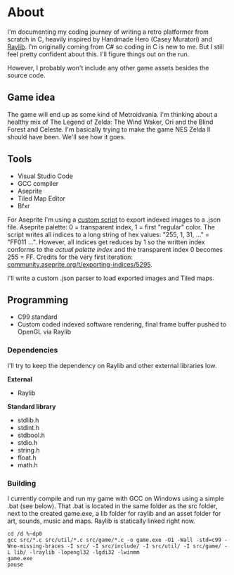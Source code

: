 # About
I'm documenting my coding journey of writing a retro platformer from scratch in C, heavily inspired by Handmade Hero (Casey Muratori) and [Raylib](https://www.raylib.com/). I'm originally coming from C# so coding in C is new to me. But I still feel pretty confident about this. I'll figure things out on the run.

However, I probably won't include any other game assets besides the source code.

## Game idea
The game will end up as some kind of Metroidvania. I'm thinking about a healthy mix of The Legend of Zelda: The Wind Waker, Ori and the Blind Forest and Celeste. I'm basically trying to make the game NES Zelda II should have been. We'll see how it goes.

## Tools
- Visual Studio Code
- GCC compiler
- Aseprite
- Tiled Map Editor
- Bfxr

For Aseprite I'm using a [custom script](aseprite_export_indexed_json.lua) to export indexed images to a .json file. Aseprite palette: 0 = transparent index, 1 = first "regular" color. The script writes all indices to a long string of hex values: "255, 1, 31, ..." = "FF011 ...". However, all indices get reduces by 1 so the written index conforms to the *actual palette index* and the transparent index 0 becomes 255 = FF. Credits for the very first iteration: [community.aseprite.org/t/exporting-indices/5295](https://community.aseprite.org/t/exporting-indices/5295).

I'll write a custom .json parser to load exported images and Tiled maps.

## Programming
- C99 standard
- Custom coded indexed software rendering, final frame buffer pushed to OpenGL via Raylib

### Dependencies
I'll try to keep the dependency on Raylib and other external libraries low.

**External**

- Raylib

**Standard library**

- stdlib.h
- stdint.h
- stdbool.h
- stdio.h
- string.h
- float.h
- math.h

### Building

I currently compile and run my game with GCC on Windows using a simple .bat (see below). That .bat is located in the same folder as the src folder, next to the created game.exe, a lib folder for raylib and an asset folder for art, sounds, music and maps. Raylib is statically linked right now.
```
cd /d %~dp0
gcc src/*.c src/util/*.c src/game/*.c -o game.exe -O1 -Wall -std=c99 -Wno-missing-braces -I src/ -I src/include/ -I src/util/ -I src/game/ -L lib/ -lraylib -lopengl32 -lgdi32 -lwinmm
game.exe
pause
```
